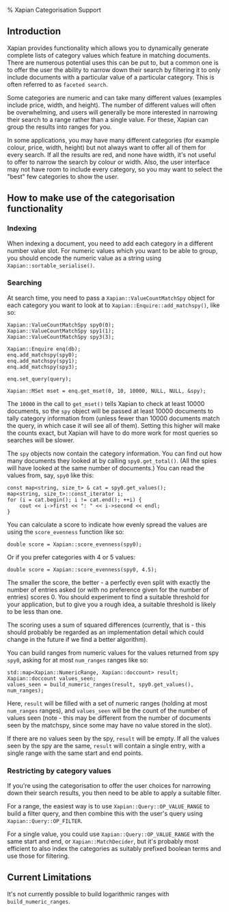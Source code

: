 % Xapian Categorisation Support

<!-- Copyright (C) 2007 Olly Betts
     Copyright (C) 2009 Lemur Consulting Ltd
-->

## Introduction

Xapian provides functionality which allows you to dynamically
generate complete lists of category values which feature in
matching documents. There are numerous potential uses this can be
put to, but a common one is to offer the user the ability to narrow
down their search by filtering it to only include documents with a
particular value of a particular category. This is often referred
to as `faceted search`.

Some categories are numeric and can take many different values
(examples include price, width, and height). The number of
different values will often be overwhelming, and users will
generally be more interested in narrowing their search to a range
rather than a single value. For these, Xapian can group the results
into ranges for you.

In some applications, you may have many different categories (for
example colour, price, width, height) but not always want to offer
all of them for every search. If all the results are red, and none
have width, it's not useful to offer to narrow the search by colour
or width. Also, the user interface may not have room to include
every category, so you may want to select the "best" few categories
to show the user.

## How to make use of the categorisation functionality

### Indexing

When indexing a document, you need to add each category in a
different number value slot. For numeric values which you want to
be able to group, you should encode the numeric value as a string
using `Xapian::sortable_serialise()`.

### Searching

At search time, you need to pass a `Xapian::ValueCountMatchSpy`
object for each category you want to look at to
`Xapian::Enquire::add_matchspy()`, like so:

    Xapian::ValueCountMatchSpy spy0(0);
    Xapian::ValueCountMatchSpy spy1(1);
    Xapian::ValueCountMatchSpy spy3(3);
    
    Xapian::Enquire enq(db);
    enq.add_matchspy(spy0);
    enq.add_matchspy(spy1);
    enq.add_matchspy(spy3);
    
    enq.set_query(query);
    
    Xapian::MSet mset = enq.get_mset(0, 10, 10000, NULL, NULL, &spy);

The `10000` in the call to `get_mset()` tells Xapian to check at
least 10000 documents, so the `spy` object will be passed at least
10000 documents to tally category information from (unless fewer
than 10000 documents match the query, in which case it will see all
of them). Setting this higher will make the counts exact, but
Xapian will have to do more work for most queries so searches will
be slower.

The `spy` objects now contain the category information. You can
find out how many documents they looked at by calling
`spy0.get_total()`. (All the spies will have looked at the same
number of documents.) You can read the values from, say, `spy0`
like this:

    const map<string, size_t> & cat = spy0.get_values();
    map<string, size_t>::const_iterator i;
    for (i = cat.begin(); i != cat.end(); ++i) {
        cout << i->first << ": " << i->second << endl;
    }

You can calculate a score to indicate how evenly spread the values
are using the `score_evenness` function like so:

    double score = Xapian::score_evenness(spy0);

Or if you prefer categories with 4 or 5 values:

    double score = Xapian::score_evenness(spy0, 4.5);

The smaller the score, the better - a perfectly even split with
exactly the number of entries asked (or with no preference given
for the number of entries) scores 0. You should experiment to find
a suitable threshold for your application, but to give you a rough
idea, a suitable threshold is likely to be less than one.

The scoring uses a sum of squared differences (currently, that is -
this should probably be regarded as an implementation detail which
could change in the future if we find a better algorithm).

You can build ranges from numeric values for the values returned
from spy `spy0`, asking for at most `num_ranges` ranges like so:

    std::map<Xapian::NumericRange, Xapian::doccount> result;
    Xapian::doccount values_seen;
    values_seen = build_numeric_ranges(result, spy0.get_values(), num_ranges);

Here, `result` will be filled with a set of numeric ranges (holding
at most `num_ranges` ranges), and `values_seen` will be the count
of the number of values seen (note - this may be different from the
number of documents seen by the matchspy, since some may have no
value stored in the slot).

If there are no values seen by the spy, `result` will be empty. If
all the values seen by the spy are the same, `result` will contain
a single entry, with a single range with the same start and end
points.

### Restricting by category values

If you're using the categorisation to offer the user choices for
narrowing down their search results, you then need to be able to
apply a suitable filter.

For a range, the easiest way is to use
`Xapian::Query::OP_VALUE_RANGE` to build a filter query, and then
combine this with the user's query using
`Xapian::Query::OP_FILTER`.

For a single value, you could use `Xapian::Query::OP_VALUE_RANGE`
with the same start and end, or `Xapian::MatchDecider`, but it's
probably most efficient to also index the categories as suitably
prefixed boolean terms and use those for filtering.

## Current Limitations

It's not currently possible to build logarithmic ranges with
`build_numeric_ranges`.



